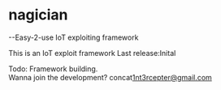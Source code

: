 # nagician
  --Easy-2-use IoT exploiting framework

This is an IoT exploit framework
Last release:Inital

Todo:
Framework building.
<br>
Wanna join the development?
concat<a href=x>1nt3rcepter@gmail.com</a>
